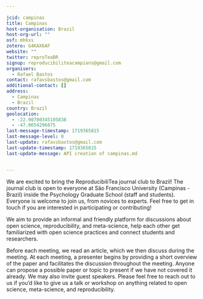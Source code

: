 ```yaml
---
    
jcid: campinas
title: Campinas
host-organisation: Brazil
host-org-url: ""
osf: mhkxs
zotero: G4KAX6AF
website: ""
twitter: reproTeaBR
signup: reproducibiliteacampians@gmail.com
organisers:
  - Rafael Bastos
contact: rafavsbastos@gmail.com
additional-contact: []
address:
  - Campinas
  - Brazil
country: Brazil
geolocation:
  - -22.90780345105838
  - -47.0654296875
last-message-timestamp: 1719365815
last-message-level: 0
last-update: rafavsbastos@gmail.com
last-update-timestamp: 1719365815
last-update-message: API creation of campinas.md


---
```


We are excited to bring the ReproducibiliTea journal club to Brazil! The journal club is open to everyone at São Francisco University (Campinas - Brazil) inside the Psychology Graduate School (staff and students). Everyone is welcome to join us, from novices to experts. Feel free to get in touch if you are interested in participating or contributing!

We aim to provide an informal and friendly platform for discussions about open science, reproducibility, and meta-science, 
help each other get familiarized with open science practices and connect students and researchers.

Before each meeting, we read an article, which we then discuss during the meeting. At each meeting, a presenter begins by providing a short overview of the paper and facilitates the discussion throughout the meeting. Anyone can propose a possible paper or topic to present if we have not covered it already. We may also invite guest speakers. Please feel free to reach out to us if you’d like to give us a talk or workshop on anything related to open science, meta-science, and reproducibility.
